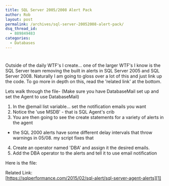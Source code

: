 ```yaml
---
title: SQL Server 2005/2008 Alert Pack
author: Rob
layout: post
permalink: /archives/sql-server-20052008-alert-pack/
dsq_thread_id:
  - 889849483
categories:
  - Databases
---
```

# 

Outside of the daily WTF's I create... one of the larger WTF's I know is the SQL Server team removing the built in alerts in SQL Server 2005 and SQL Server 2008. Naturally I am going to gloss over a lot of this and just link up the code. To go more in depth on this, read the 'related link' at the bottom.

Lets walk through the file- (Make sure you have DatabaseMail set up and set the Agent to use DatabaseMail)

1.  In the @email list variable... set the notification emails you want
2.  Notice the 'use MSDB' - that is SQL Agent's crib
3.  You are then going to see the create statements for a variety of alerts in the agent
*   the SQL 2000 alerts have some different delay intervals that throw warnings in 05/08. my script fixes that

4.  Create an operator named 'DBA' and assign it the desired emails.
5.  Add the DBA operator to the alerts and tell it to use email notification

Here is the file:  


Related Link:  
[https://sqlperformance.com/2015/02/sql-alert/sql-server-agent-alerts][1]

 [1]: https://sqlperformance.com/2015/02/sql-alert/sql-server-agent-alerts